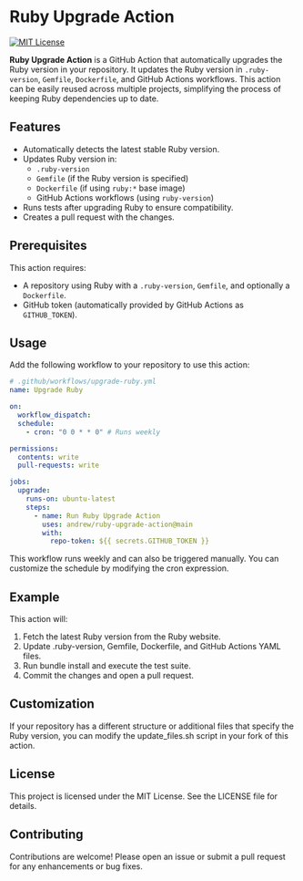 # Ruby Upgrade Action

[![MIT License](https://img.shields.io/badge/license-MIT-green.svg)](LICENSE)

**Ruby Upgrade Action** is a GitHub Action that automatically upgrades the Ruby version in your repository. It updates the Ruby version in `.ruby-version`, `Gemfile`, `Dockerfile`, and GitHub Actions workflows. This action can be easily reused across multiple projects, simplifying the process of keeping Ruby dependencies up to date.

## Features

- Automatically detects the latest stable Ruby version.
- Updates Ruby version in:
  - `.ruby-version`
  - `Gemfile` (if the Ruby version is specified)
  - `Dockerfile` (if using `ruby:*` base image)
  - GitHub Actions workflows (using `ruby-version`)
- Runs tests after upgrading Ruby to ensure compatibility.
- Creates a pull request with the changes.

## Prerequisites

This action requires:

- A repository using Ruby with a `.ruby-version`, `Gemfile`, and optionally a `Dockerfile`.
- GitHub token (automatically provided by GitHub Actions as `GITHUB_TOKEN`).

## Usage

Add the following workflow to your repository to use this action:

```yaml
# .github/workflows/upgrade-ruby.yml
name: Upgrade Ruby

on:
  workflow_dispatch:
  schedule:
    - cron: "0 0 * * 0" # Runs weekly

permissions:
  contents: write
  pull-requests: write

jobs:
  upgrade:
    runs-on: ubuntu-latest
    steps:
      - name: Run Ruby Upgrade Action
        uses: andrew/ruby-upgrade-action@main
        with:
          repo-token: ${{ secrets.GITHUB_TOKEN }}
```

This workflow runs weekly and can also be triggered manually. You can customize the schedule by modifying the cron expression.

## Example

This action will:

1. Fetch the latest Ruby version from the Ruby website.
2. Update .ruby-version, Gemfile, Dockerfile, and GitHub Actions YAML files.
3. Run bundle install and execute the test suite.
4. Commit the changes and open a pull request.

## Customization

If your repository has a different structure or additional files that specify the Ruby version, you can modify the update_files.sh script in your fork of this action.

## License

This project is licensed under the MIT License. See the LICENSE file for details.

## Contributing

Contributions are welcome! Please open an issue or submit a pull request for any enhancements or bug fixes.

